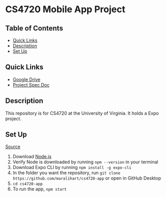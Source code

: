 # CS4720 Mobile App Project

## Table of Contents
* [Quick Links](#quick-links)
* [Description](#description)
* [Set Up](#set-up)

## Quick Links
* [Google Drive](https://drive.google.com/drive/u/1/folders/1Ok7T9WZ2qgt78XozabyoPSG0iJGZOuES) 
* [Project Spec Doc](https://docs.google.com/document/d/1x5sLhAGSGgdLZK37Uwfp-JA1VdHgmR33/edit)

## Description
This repository is for CS4720 at the University of Virginia. It holds a Expo project.

## Set Up
[Source](https://reactnative.dev/docs/0.60/enviroment-setup)

1. Download [Node.js](https://nodejs.org/en/download/)
2. Verify Node is downloaded by running `npm --version` in your terminal
3. Download Expo CLI by running `npm install -g expo-cli`
4. In the folder you want the repository, run `git clone https://github.com/maralihart/cs4720-app` or open in GitHub Desktop
5. `cd cs4720-app`
6. To run the app, `npm start`
